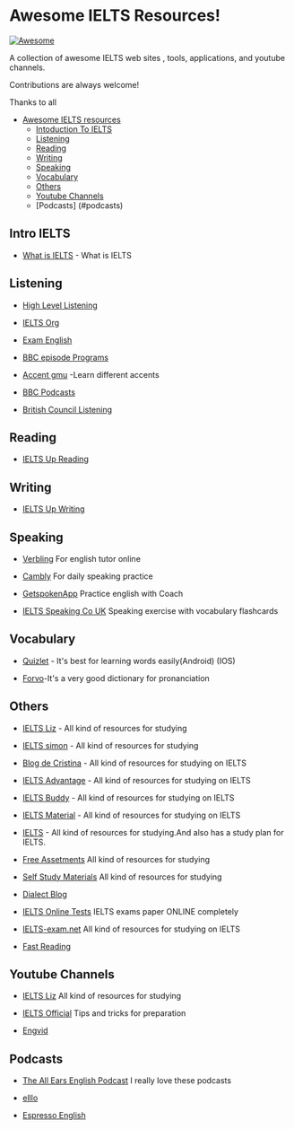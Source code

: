 # Awesome IELTS Resources!

[![Awesome](https://cdn.rawgit.com/sindresorhus/awesome/d7305f38d29fed78fa85652e3a63e154dd8e8829/media/badge.svg)](https://github.com/sindresorhus/awesome)

A collection of awesome IELTS web sites , tools, applications, and youtube channels.

Contributions are always welcome!

Thanks to all

* [Awesome IELTS resources](#awesome-ielts)
  * [Intoduction To IELTS](#introielts)
  * [Listening](#listening)
  * [Reading](#reading)
  * [Writing](#writing)
  * [Speaking](#speaking)
  * [Vocabulary](#vocabulary)
  * [Others](#others)
  * [Youtube Channels](#youtubechannels)
  * [Podcasts] (#podcasts)

## Intro IELTS

* [What is IELTS](http://takeielts.britishcouncil.org/choose-ielts/what-ielts) - What is IELTS

## Listening

* [High Level Listening](http://www.highlevellistening.com/)

* [IELTS Org](https://www.ielts.org/about-the-test/sample-test-questions)

* [Exam English](http://examenglish.com/IELTS/IELTS_listening.html)

* [BBC episode Programs](http://www.bbc.co.uk/programmes/b006qykl)

* [Accent gmu](http://accent.gmu.edu/) -Learn different accents

* [BBC Podcasts](http://learnenglish.britishcouncil.org/en/listen-and-watch)

* [British Council Listening](http://takeielts.britishcouncil.org/prepare-your-test/free-ielts-practice-tests/listening-practice-test-1?utm_source=futurelearn&utm_medium=listening_link&utm_content=week-3&utm_campaign=ieltsmooc4-2016)

## Reading

* [IELTS Up Reading](http://ielts-up.com/reading/ielts-reading-test.html)

## Writing

* [IELTS Up Writing](http://ielts-up.com/exercises/ielts-writing-exercises.html)

## Speaking

* [Verbling](https://www.verbling.com/) For english tutor online

* [Cambly](https://www.cambly.com/) For daily speaking practice

* [GetspokenApp](http://www.getspokenapp.com/) Practice english with  Coach

* [IELTS Speaking Co UK]( http://www.ieltsspeaking.co.uk/) Speaking exercise with vocabulary flashcards

## Vocabulary

* [Quizlet](https://quizlet.com) - It's best for learning words easily(Android) (IOS)

* [Forvo](http://forvo.com/)-It's a very good dictionary for pronanciation

## Others

* [IELTS Liz](http://ieltsliz.com/) - All kind of resources for studying

* [IELTS simon](http://ielts-simon.com/ielts-help-and-english-pr/) - All kind of resources for studying

* [Blog de Cristina](http://www.cristinacabal.com/) - All kind of resources for studying on IELTS

* [IELTS Advantage](http://ieltsadvantage.com/) - All kind of resources for studying on IELTS

* [IELTS Buddy](http://www.ieltsbuddy.com/) - All kind of resources for studying on IELTS

* [IELTS Material](http://ieltsmaterial.com/) - All kind of resources for studying on IELTS

* [IELTS](http://ieltsielts.com/more/study-plans/) - All kind of resources for studying.And also has a study plan for IELTS.

* [Free Assetments](http://www.canadavisa.com/ielts/free-practice-tests.html) All kind of resources for studying

* [Self Study Materials](http://selfstudymaterials.com/) All kind of resources for studying

* [Dialect Blog](http://dialectblog.com/)

* [IELTS Online Tests](https://ieltsonlinetests.com/) IELTS exams paper ONLINE completely

* [IELTS-exam.net](https://www.ielts-exam.net/) All kind of resources for studying on IELTS

* [Fast Reading](https://www.huffingtonpost.com/tim-ferriss/speed-reading_b_5317784.html)

## Youtube Channels

* [IELTS Liz](https://www.youtube.com/user/ieltsliz) All kind of resources for studying

* [IELTS Official](https://www.youtube.com/user/IELTSOfficial) Tips and tricks for preparation

* [Engvid](https://www.engvid.com/)

## Podcasts

* [The All Ears English Podcast](https://www.allearsenglish.com/) I really love these podcasts

* [elllo](http://elllo.org/)

* [Espresso English](https://www.espressoenglish.net/)
